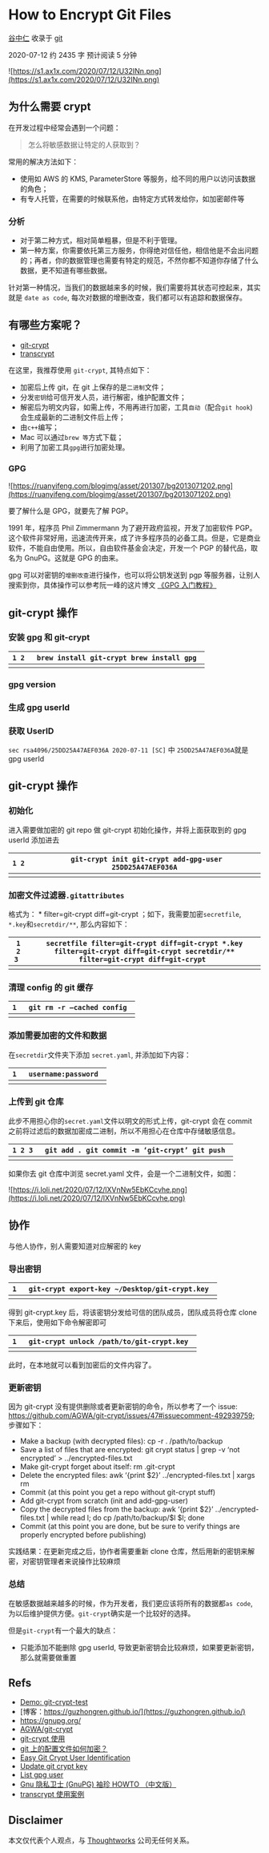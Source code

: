# How to Encrypt Git Files

[谷中仁](https://guzhongren.github.io/) 收录于 [git](https://guzhongren.github.io/categories/git/)

 2020-07-12 约 2435 字  预计阅读 5 分钟 

![https://s1.ax1x.com/2020/07/12/U32INn.png](https://s1.ax1x.com/2020/07/12/U32INn.png)

## 为什么需要 crypt

在开发过程中经常会遇到一个问题：

> 怎么将敏感数据让特定的人获取到？

常用的解决方法如下：

- 使用如 AWS 的 KMS, ParameterStore 等服务，给不同的用户以访问该数据的角色；
- 有专人托管，在需要的时候联系他，由特定方式转发给你，如加密邮件等

### 分析

- 对于第二种方式，相对简单粗暴，但是不利于管理。
- 第一种方案，你需要依托第三方服务，你得绝对信任他，相信他是不会出问题的；再者，你的数据管理也需要有特定的规范，不然你都不知道你存储了什么数据，更不知道有哪些数据。

针对第一种情况，当我们的数据越来多的时候，我们需要将其状态可控起来，其实就是 `date as code`, 每次对数据的增删改查，我们都可以有追踪和数据保存。

## 有哪些方案呢？

- [git-crypt](https://github.com/AGWA/git-crypt)
- [transcrypt](https://github.com/elasticdog/transcrypt)

在这里，我推荐使用 `git-crypt`, 其特点如下：

- 加密后上传 git，在 git 上保存的是`二进制`文件；
- 分发`密钥`给可信开发人员，进行解密，维护配置文件；
- 解密后为明文内容，如需上传，不用再进行加密，工具`自动`（配合`git hook`) 会生成最新的二进制文件后上传；
- 由`c++`编写；
- Mac 可以通过`brew 等`方式下载；
- 利用了加密工具`gpg`进行加密处理。

### GPG

![https://ruanyifeng.com/blogimg/asset/201307/bg2013071202.png](https://ruanyifeng.com/blogimg/asset/201307/bg2013071202.png)

要了解什么是 GPG，就要先了解 PGP。

1991 年，程序员 Phil Zimmermann 为了避开政府监视，开发了加密软件 PGP。这个软件非常好用，迅速流传开来，成了许多程序员的必备工具。但是，它是商业软件，不能自由使用。所以，自由软件基金会决定，开发一个 PGP 的替代品，取名为 GnuPG。这就是 GPG 的由来。

gpg 可以对密钥的`增删改查`进行操作，也可以将公钥发送到 pgp 等服务器，让别人搜索到你，具体操作可以参考阮一峰的这片博文 [《GPG 入门教程》](https://ruanyifeng.com/blog/2013/07/gpg.html)

## git-crypt 操作

### 安装 gpg 和 git-crypt

| `1 2 ` | `brew install git-crypt brew install gpg ` |
| ------ | ------------------------------------------ |
|        |                                            |

### gpg version

### 生成 gpg userId

### 获取 UserID

`sec rsa4096/25DD25A47AEF036A 2020-07-11 [SC]` 中 `25DD25A47AEF036A`就是 gpg userId

## git-crypt 操作

### 初始化

进入需要做加密的 git repo 做 git-crypt 初始化操作，并将上面获取到的 gpg userId 添加进去

| `1 2 ` | `git-crypt init git-crypt add-gpg-user 25DD25A47AEF036A ` |
| ------ | --------------------------------------------------------- |
|        |                                                           |

### 加密文件过滤器`.gitattributes`

格式为： * filter=git-crypt diff=git-crypt ；如下，我需要加密`secretfile`, `*.key`和`secretdir/**`, 那么内容如下：

| `1 2 3 ` | `secretfile filter=git-crypt diff=git-crypt *.key filter=git-crypt diff=git-crypt secretdir/** filter=git-crypt diff=git-crypt ` |
| -------- | ------------------------------------------------------------ |
|          |                                                              |

### 清理 config 的 git 缓存

| `1 ` | `git rm -r –cached config ` |
| ---- | --------------------------- |
|      |                             |

### 添加需要加密的文件和数据

在`secretdir`文件夹下添加 `secret.yaml`, 并添加如下内容：

| `1 ` | `username:password ` |
| ---- | -------------------- |
|      |                      |

### 上传到 git 仓库

此步不用担心你的`secret.yaml`文件以明文的形式上传，git-crypt 会在 commit 之前将过滤后的数据加密成二进制，所以不用担心在仓库中存储敏感信息。

| `1 2 3 ` | `git add . git commit -m ‘git-crypt’ git push ` |
| -------- | ----------------------------------------------- |
|          |                                                 |

如果你去 git 仓库中浏览 secret.yaml 文件，会是一个二进制文件，如图：

![https://i.loli.net/2020/07/12/lXVnNw5EbKCcvhe.png](https://i.loli.net/2020/07/12/lXVnNw5EbKCcvhe.png)

## 协作

与他人协作，别人需要知道对应解密的 key

### 导出密钥

| `1 ` | `git-crypt export-key ~/Desktop/git-crypt.key ` |
| ---- | ----------------------------------------------- |
|      |                                                 |

得到 git-crypt.key 后，将该密钥分发给可信的团队成员，团队成员将仓库 clone 下来后，使用如下命令解密即可

| `1 ` | `git-crypt unlock /path/to/git-crypt.key ` |
| ---- | ------------------------------------------ |
|      |                                            |

此时，在本地就可以看到加密后的文件内容了。

### 更新密钥

因为 git-crypt 没有提供删除或者更新密钥的命令，所以参考了一个 issue: https://github.com/AGWA/git-crypt/issues/47#issuecomment-492939759; 步骤如下：

- Make a backup (with decrypted files): cp -r . /path/to/backup
- Save a list of files that are encrypted: git crypt status | grep -v ‘not encrypted’ > ../encrypted-files.txt
- Make git-crypt forget about itself: rm .git-crypt
- Delete the encrypted files: awk ‘{print $2}’ ../encrypted-files.txt | xargs rm
- Commit (at this point you get a repo without git-crypt stuff)
- Add git-crypt from scratch (init and add-gpg-user)
- Copy the decrypted files from the backup: awk ‘{print $2}’ ../encrypted-files.txt | while read l; do cp /path/to/backup/$l $l; done
- Commit (at this point you are done, but be sure to verify things are properly encrypted before publishing)

实践结果：在更新完成之后，协作者需要重新 clone 仓库，然后用新的密钥来解密，对密钥管理者来说操作比较麻烦

### 总结

在敏感数据越来越多的时候，作为开发者，我们更应该将所有的数据都`as code`, 为以后维护提供方便。`git-crypt`确实是一个比较好的选择。

但是`git-crypt`有一个最大的缺点：

- 只能添加不能删除 gpg userId, 导致更新密钥会比较麻烦，如果要更新密钥，那么就需要做重置

## Refs

- [Demo: git-crypt-test](https://github.com/beef-noodles/git-crypt-test)
- [博客：https://guzhongren.github.io/](https://guzhongren.github.io/)
- https://gnupg.org/
- [AGWA/git-crypt](https://github.com/AGWA/git-crypt)
- [git-crypt 使用](http://einverne.github.io/post/2019/11/git-crypt-usage.html)
- [git 上的配置文件如何加密？](https://www.jianshu.com/p/a40fc90df943)
- [Easy Git Crypt User Identification](https://www.devopsgroup.com/blog/easy-git-crypt-user-identification/)
- [Update git crypt key](https://github.com/AGWA/git-crypt/issues/47#issuecomment-492939759)
- [List gpg user](https://github.com/AGWA/git-crypt/issues/189#issuecomment-549787656)
- [Gnu 隐私卫士 (GnuPG) 袖珍 HOWTO （中文版）](https://www.gnupg.org/howtos/zh/index.html)
- [transcrypt 使用案例](https://www.lnmpy.com/blog/transcrypt-intro/)

## Disclaimer

本文仅代表个人观点，与 [Thoughtworks](https://www.thoughtworks.com/) 公司无任何关系。